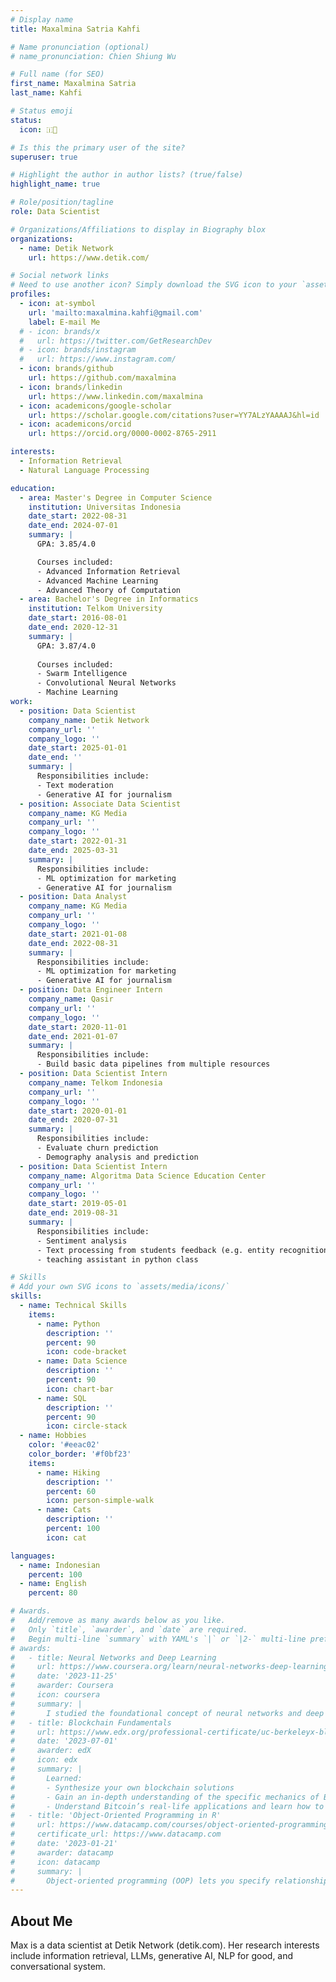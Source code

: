 ```yaml
---
# Display name
title: Maxalmina Satria Kahfi

# Name pronunciation (optional)
# name_pronunciation: Chien Shiung Wu

# Full name (for SEO)
first_name: Maxalmina Satria
last_name: Kahfi

# Status emoji
status:
  icon: 🇮🦉

# Is this the primary user of the site?
superuser: true

# Highlight the author in author lists? (true/false)
highlight_name: true

# Role/position/tagline
role: Data Scientist

# Organizations/Affiliations to display in Biography blox
organizations:
  - name: Detik Network
    url: https://www.detik.com/

# Social network links
# Need to use another icon? Simply download the SVG icon to your `assets/media/icons/` folder.
profiles:
  - icon: at-symbol
    url: 'mailto:maxalmina.kahfi@gmail.com'
    label: E-mail Me
  # - icon: brands/x
  #   url: https://twitter.com/GetResearchDev
  # - icon: brands/instagram
  #   url: https://www.instagram.com/
  - icon: brands/github
    url: https://github.com/maxalmina
  - icon: brands/linkedin
    url: https://www.linkedin.com/maxalmina
  - icon: academicons/google-scholar
    url: https://scholar.google.com/citations?user=YY7ALzYAAAAJ&hl=id
  - icon: academicons/orcid
    url: https://orcid.org/0000-0002-8765-2911

interests:
  - Information Retrieval
  - Natural Language Processing

education:
  - area: Master's Degree in Computer Science
    institution: Universitas Indonesia
    date_start: 2022-08-31
    date_end: 2024-07-01
    summary: |
      GPA: 3.85/4.0

      Courses included:
      - Advanced Information Retrieval
      - Advanced Machine Learning
      - Advanced Theory of Computation
  - area: Bachelor's Degree in Informatics
    institution: Telkom University
    date_start: 2016-08-01
    date_end: 2020-12-31
    summary: |
      GPA: 3.87/4.0
      
      Courses included:
      - Swarm Intelligence
      - Convolutional Neural Networks
      - Machine Learning
work:
  - position: Data Scientist
    company_name: Detik Network
    company_url: ''
    company_logo: ''
    date_start: 2025-01-01
    date_end: ''
    summary: |
      Responsibilities include:
      - Text moderation
      - Generative AI for journalism
  - position: Associate Data Scientist
    company_name: KG Media
    company_url: ''
    company_logo: ''
    date_start: 2022-01-31
    date_end: 2025-03-31
    summary: |
      Responsibilities include:
      - ML optimization for marketing
      - Generative AI for journalism
  - position: Data Analyst
    company_name: KG Media
    company_url: ''
    company_logo: ''
    date_start: 2021-01-08
    date_end: 2022-08-31
    summary: |
      Responsibilities include:
      - ML optimization for marketing
      - Generative AI for journalism
  - position: Data Engineer Intern
    company_name: Qasir
    company_url: ''
    company_logo: ''
    date_start: 2020-11-01
    date_end: 2021-01-07
    summary: |
      Responsibilities include:
      - Build basic data pipelines from multiple resources
  - position: Data Scientist Intern
    company_name: Telkom Indonesia
    company_url: ''
    company_logo: ''
    date_start: 2020-01-01
    date_end: 2020-07-31
    summary: |
      Responsibilities include:
      - Evaluate churn prediction
      - Demography analysis and prediction
  - position: Data Scientist Intern
    company_name: Algoritma Data Science Education Center
    company_url: ''
    company_logo: ''
    date_start: 2019-05-01
    date_end: 2019-08-31
    summary: |
      Responsibilities include:
      - Sentiment analysis
      - Text processing from students feedback (e.g. entity recognition)
      - teaching assistant in python class

# Skills
# Add your own SVG icons to `assets/media/icons/`
skills:
  - name: Technical Skills
    items:
      - name: Python
        description: ''
        percent: 90
        icon: code-bracket
      - name: Data Science
        description: ''
        percent: 90
        icon: chart-bar
      - name: SQL
        description: ''
        percent: 90
        icon: circle-stack
  - name: Hobbies
    color: '#eeac02'
    color_border: '#f0bf23'
    items:
      - name: Hiking
        description: ''
        percent: 60
        icon: person-simple-walk
      - name: Cats
        description: ''
        percent: 100
        icon: cat

languages:
  - name: Indonesian
    percent: 100
  - name: English
    percent: 80

# Awards.
#   Add/remove as many awards below as you like.
#   Only `title`, `awarder`, and `date` are required.
#   Begin multi-line `summary` with YAML's `|` or `|2-` multi-line prefix and indent 2 spaces below.
# awards:
#   - title: Neural Networks and Deep Learning
#     url: https://www.coursera.org/learn/neural-networks-deep-learning
#     date: '2023-11-25'
#     awarder: Coursera
#     icon: coursera
#     summary: |
#       I studied the foundational concept of neural networks and deep learning. By the end, I was familiar with the significant technological trends driving the rise of deep learning; build, train, and apply fully connected deep neural networks; implement efficient (vectorized) neural networks; identify key parameters in a neural network’s architecture; and apply deep learning to your own applications.
#   - title: Blockchain Fundamentals
#     url: https://www.edx.org/professional-certificate/uc-berkeleyx-blockchain-fundamentals
#     date: '2023-07-01'
#     awarder: edX
#     icon: edx
#     summary: |
#       Learned:
#       - Synthesize your own blockchain solutions
#       - Gain an in-depth understanding of the specific mechanics of Bitcoin
#       - Understand Bitcoin’s real-life applications and learn how to attack and destroy Bitcoin, Ethereum, smart contracts and Dapps, and alternatives to Bitcoin’s Proof-of-Work consensus algorithm
#   - title: 'Object-Oriented Programming in R'
#     url: https://www.datacamp.com/courses/object-oriented-programming-with-s3-and-r6-in-r
#     certificate_url: https://www.datacamp.com
#     date: '2023-01-21'
#     awarder: datacamp
#     icon: datacamp
#     summary: |
#       Object-oriented programming (OOP) lets you specify relationships between functions and the objects that they can act on, helping you manage complexity in your code. This is an intermediate level course, providing an introduction to OOP, using the S3 and R6 systems. S3 is a great day-to-day R programming tool that simplifies some of the functions that you write. R6 is especially useful for industry-specific analyses, working with web APIs, and building GUIs.
---
```


## About Me

Max is a data scientist at Detik Network (detik.com). Her research interests include information retrieval, LLMs, generative AI, NLP for good, and conversational system.
